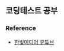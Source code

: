 ## 코딩테스트 공부
### Reference
- [한빛미디어 유튜브](https://www.youtube.com/playlist?list=PLVsNizTWUw7H9_of5YCB0FmsSc-K44y81)